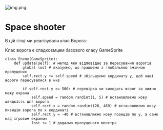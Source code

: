 ![img.png](img%2Fimg.png)

# Space shooter

В цій гілці ми реалізували клас Ворога:

Клас ворога є спадкоємцем базового класу GameSprite

```
class Enemy(GameSprite):
    def update(self): # метод яки відповідає за пересування ворогів
        global lost # вказуємо, що працюємо з глобальною змінною пропущених
        self.rect.y += self.speed # збільшуємо кординату y, щоб наші вороги пересувалися в низ

        if self.rect.y >= 500: # перевірка чи виходить ворог за нижню межу екрана
            self.speed = random.randint(1, 5) # встановлюємо нову швидкість для ворога 
            self.rect.x = random.randint(20, 460) # встановлюємо нову пизицію ворога по х кординаті
            self.rect.y = -40 # встановлюємо нову позицію по у, а саме над ігровим екраном
            lost += 1 # додаємо пропущеного монстра
```


